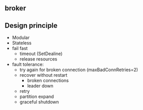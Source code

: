 broker
------

Design principle
----------------
* Modular
* Stateless
* fail fast
  - timeout (SetDealine)
  - release resources
* fault tolerance:
  - try again for broken connection (maxBadConnRetries=2)
  - recover without restart
      - broken connections
      - leader down
  - retry
  - partition expand
  - graceful shutdown

